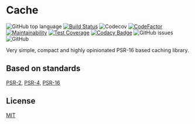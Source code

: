 # Cache

![GitHub top language](https://img.shields.io/github/languages/top/vuryss/cache.svg)
[![Build Status](https://travis-ci.org/vuryss/cache.png?branch=master)](https://travis-ci.org/vuryss/cache)
![Codecov](https://img.shields.io/codecov/c/gh/vuryss/cache.svg)
[![CodeFactor](https://www.codefactor.io/repository/github/vuryss/cache/badge)](https://www.codefactor.io/repository/github/vuryss/cache)
[![Maintainability](https://api.codeclimate.com/v1/badges/05d88f4266c88653012f/maintainability)](https://codeclimate.com/github/vuryss/cache/maintainability)
[![Test Coverage](https://api.codeclimate.com/v1/badges/05d88f4266c88653012f/test_coverage)](https://codeclimate.com/github/vuryss/cache/test_coverage)
[![Codacy Badge](https://api.codacy.com/project/badge/Grade/44db5b6fbc4e4babbbb2724b13e8f955)](https://www.codacy.com/app/vuryss/cache?utm_source=github.com&amp;utm_medium=referral&amp;utm_content=vuryss/cache&amp;utm_campaign=Badge_Grade)
![GitHub issues](https://img.shields.io/github/issues/vuryss/cache.svg)
![GitHub](https://img.shields.io/github/license/vuryss/cache.svg)

Very simple, compact and highly opinionated PSR-16 based caching library.

## Based on standards
[PSR-2](https://www.php-fig.org/psr/psr-2), [PSR-4](https://www.php-fig.org/psr/psr-4), [PSR-16](https://www.php-fig.org/psr/psr-16)

## License
[MIT](https://choosealicense.com/licenses/mit/)
